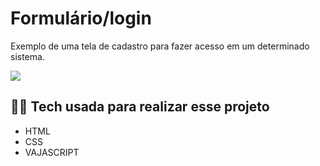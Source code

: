 # Formulário/login

Exemplo de uma tela de cadastro para fazer acesso em um determinado sistema.

<dev>
  <img src="https://user-images.githubusercontent.com/94800658/215903412-f3692a91-e6fd-40a7-b72e-7eba07c74a6b.png"/>
</div>

## :technologist: Tech usada para realizar esse projeto
- HTML
- CSS
- VAJASCRIPT
